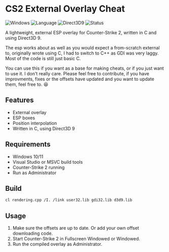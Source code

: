 # CS2 External Overlay Cheat

![Windows](https://img.shields.io/badge/platform-windows-blue.svg)
![Language](https://img.shields.io/badge/language-c/c++-blue.svg)
![Direct3D9](https://img.shields.io/badge/graphics-d3d9-lightgrey.svg)
![Status](https://img.shields.io/badge/status-experimental-orange.svg)

A lightweight, external ESP overlay for Counter-Strike 2, written in C and using Direct3D 9.

The esp works about as well as you would expect a from-scratch external to, originally wrote using C, I had to switch to C++ as GDI was very laggy. Most of the code is still just basic C.

You can use this if you want as a base for making cheats, or if you just want to use it. I don't really care. 
Please feel free to contribute, if you have improvments, fixes or the offsets have updated and you want to update them, feel free to. 😆

## Features

- External overlay
- ESP boxes
- Position interpolation
- Written in C, using Direct3D 9

## Requirements

- Windows 10/11
- Visual Studio or MSVC build tools
- Counter-Strike 2 running
- Run as Administrator

## Build

```sh
cl rendering.cpp /I. /link user32.lib gdi32.lib d3d9.lib
```

## Usage

1. Make sure the offsets are up to date. Or add your own offset downloading code.
2. Start Counter-Strike 2 in Fullscreen Windowed or Windowed.
3. Run the compiled overlay as Administrator.


